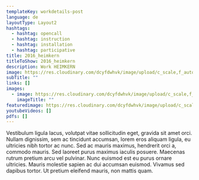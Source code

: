 ```yaml
---
templateKey: workdetails-post
language: de
layoutType: Layout2
hashtags:
  - hashtag: opencall
  - hashtag: instruction
  - hashtag: installation
  - hashtag: participative
title: 2016_heimkern
titleToShow: 2016_heimkern
description: Work HEIMKERN
image: https://res.cloudinary.com/dcyfdwhvk/image/upload/c_scale,f_auto,q_100,w_2400/v1628771170/Spontane_Oase_Diplom_Franziska_Harnisch_46_ahsgx7.jpg
subTitle: ""
links: []
images:
  - image: https://res.cloudinary.com/dcyfdwhvk/image/upload/c_scale,f_auto,q_100,w_2400/v1628771030/Spontane_Oase_Diplom_Franziska_Harnisch_46_znvbc1.jpg
    imageTitle: ""
featuredimage: https://res.cloudinary.com/dcyfdwhvk/image/upload/c_scale,f_auto,q_100,w_2400/v1628771030/Spontane_Oase_Diplom_Franziska_Harnisch_46_znvbc1.jpg
youtubeVideos: []
pdfs: []
---
```



Vestibulum ligula lacus, volutpat vitae sollicitudin eget, gravida sit amet orci. Nullam dignissim, sem ac tincidunt accumsan, lorem eros aliquam ligula, eu ultricies nibh tortor ac nunc. Sed ac mauris maximus, hendrerit orci a, commodo mauris. Sed laoreet purus maximus iaculis posuere. Maecenas rutrum pretium arcu vel pulvinar. Nunc euismod est eu purus ornare ultricies. Mauris molestie sapien ac dui accumsan euismod. Vivamus sed dapibus tortor. Ut pretium eleifend mauris, non mattis quam.